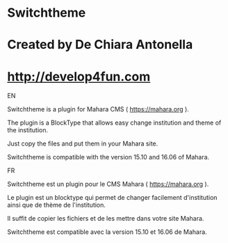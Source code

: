 # Switchtheme
# Created by De Chiara Antonella 
# http://develop4fun.com

EN

Switchtheme is a plugin for Mahara CMS ( https://mahara.org ).

The plugin is a BlockType that allows easy change institution and theme of the institution.

Just copy the files and put them in your Mahara site.

Switchtheme is compatible with the version 15.10 and 16.06 of Mahara.


FR

Switchtheme est un plugin pour le CMS Mahara ( https://mahara.org ).

Le plugin est un blocktype qui permet de changer facilement d'institution ainsi que de thème de l'institution.

Il suffit de copier les fichiers et de les mettre dans votre site Mahara.

Switchtheme est compatible avec la version 15.10 et 16.06 de Mahara.

